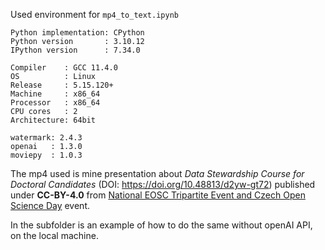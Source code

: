 Used environment for `mp4_to_text.ipynb`
```
Python implementation: CPython
Python version       : 3.10.12
IPython version      : 7.34.0

Compiler    : GCC 11.4.0
OS          : Linux
Release     : 5.15.120+
Machine     : x86_64
Processor   : x86_64
CPU cores   : 2
Architecture: 64bit

watermark: 2.4.3
openai   : 1.3.0
moviepy  : 1.0.3
```

The mp4 used is mine presentation about *Data Stewardship Course for Doctoral Candidates* (DOI: https://doi.org/10.48813/d2yw-gt72) published under **CC-BY-4.0** from  [National EOSC Tripartite Event and Czech Open Science Day](https://repozitar.techlib.cz/search?f=conference_name&p=%22National%20EOSC%20Tripartite%20Event%20and%20Czech%20Open%20Science%20Day%22&ln=cs) event.

In the subfolder is an example of how to do the same without openAI API, on the local machine.
